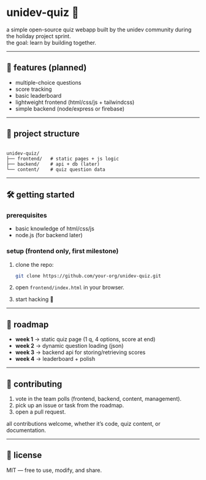 # unidev-quiz 🎯

a simple open-source quiz webapp built by the unidev community during the holiday project sprint.  
the goal: learn by building together.  

---

## 🚀 features (planned)
- multiple-choice questions
- score tracking
- basic leaderboard
- lightweight frontend (html/css/js + tailwindcss)
- simple backend (node/express or firebase)

---

## 📂 project structure
```

unidev-quiz/
├── frontend/   # static pages + js logic
├── backend/    # api + db (later)
└── content/    # quiz question data

```

---

## 🛠️ getting started

### prerequisites
- basic knowledge of html/css/js
- node.js (for backend later)

### setup (frontend only, first milestone)
1. clone the repo:
   ```bash
   git clone https://github.com/your-org/unidev-quiz.git
   ```

2. open `frontend/index.html` in your browser.
3. start hacking 🎉

---

## 📅 roadmap

* **week 1** → static quiz page (1 q, 4 options, score at end)
* **week 2** → dynamic question loading (json)
* **week 3** → backend api for storing/retrieving scores
* **week 4** → leaderboard + polish

---

## 🤝 contributing

1. vote in the team polls (frontend, backend, content, management).
2. pick up an issue or task from the roadmap.
3. open a pull request.

all contributions welcome, whether it’s code, quiz content, or documentation.

---

## 📜 license
MIT — free to use, modify, and share.


